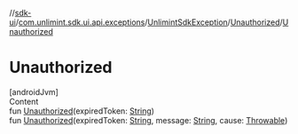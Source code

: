 //[sdk-ui](../../../../index.md)/[com.unlimint.sdk.ui.api.exceptions](../../index.md)/[UnlimintSdkException](../index.md)/[Unauthorized](index.md)/[Unauthorized](-unauthorized.md)



# Unauthorized  
[androidJvm]  
Content  
fun [Unauthorized](-unauthorized.md)(expiredToken: [String](https://kotlinlang.org/api/latest/jvm/stdlib/kotlin/-string/index.html))  
fun [Unauthorized](-unauthorized.md)(expiredToken: [String](https://kotlinlang.org/api/latest/jvm/stdlib/kotlin/-string/index.html), message: [String](https://kotlinlang.org/api/latest/jvm/stdlib/kotlin/-string/index.html), cause: [Throwable](https://kotlinlang.org/api/latest/jvm/stdlib/kotlin/-throwable/index.html))  



